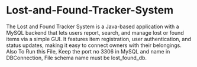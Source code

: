 # Lost-and-Found-Tracker-System
The Lost and Found Tracker System is a Java-based application with a MySQL backend that lets users report, search, and manage lost or found items via a simple GUI. It features item registration, user authentication, and status updates, making it easy to connect owners with their belongings.
Also To Run this File, Keep the port no 3306 in MySQL and name in DBConnection, File schema name must be lost_found_db.
